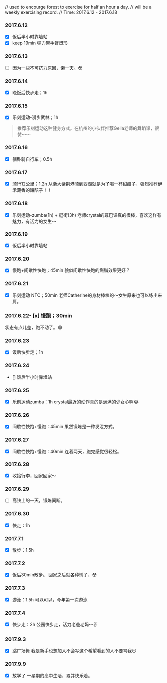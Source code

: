 // used to encourge forest to exercise for half an hour a day.
// will be a weekly exercising record.
// Time: 2017.6.12 - 2017.6.18

### 2017.6.12 

- [x] 饭后半小时靠墙站
- [x] keep 19min 弹力带手臂塑形

### 2017.6.13 

- [ ] 因为一些不可抗力原因，懒一天。😳

### 2017.6.14

- [x] 晩饭后快步走；1h

### 2017.6.15

- [x] 乐刻运动-漫步武林；1h
> 推荐乐刻运动这种健身方式。在杭州的小伙伴推荐Gella老师的舞蹈课，很赞～～

### 2017.6.16

- [x] 躺卧骑自行车；0.5h

### 2017.6.17

- [x] 骑行12公里；1.2h
从浙大紫荆港骑到西湖就是为了喝一杯甜醅子，强烈推荐伊禾藏香的甜醅子！！

### 2017.6.18

- [x] 乐刻运动-zumba(1h) + 逛街(3h)
老师crystal的尊巴课真的很棒，喜欢这样有魅力，有活力的女生～

### 2017.6.19
- [x] 饭后半小时靠墙站

### 2017.6.20
- [x] 慢跑+间歇性快跑；45min
貌似间歇性快跑的燃脂效果更好？

### 2017.6.21
- [x] 乐刻运动 NTC；50min
老师Catherine的身材棒棒的～女生原来也可以练出来肩。

### 2017.6.22- [x] 慢跑；30min
状态有点儿差，跑不动了。😂

### 2017.6.23
- [x] 饭后快步走；1h

### 2017.6.24
- [] 饭后半小时靠墙站

### 2017.6.25
- [x] 乐刻运动zumba：1h
crystal最近的动作真的是满满的少女心啊😂

### 2017.6.26 
- [x] 间歇性快跑+慢跑：45min
果然锻炼是一种发泄方式。

### 2017.6.27
- [x] 间歇性快跑+慢跑：40min
连着两天，跑完感觉很轻松。

### 2017.6.28
- [x] 收拾行李，回家回家～

### 2017.6.29
- [ ] 高铁上的一天，锻炼间断。

### 2017.6.30 
- [x] 快走：1h

### 2017.7.1 
- [x] 散步：1.5h

### 2017.7.2
- [x] 饭后30min散步。
回家之后就各种懒了，😳

### 2017.7.3 
- [x] 游泳：1.5h
可以可以，今年第一次游泳

### 2017.7.4
- [x] 快步走：2h
公园快步走，活力老爸老妈～✌️

### 2017.9.3
- [x] 跳广场舞
我是新手也想加入不会写这个希望看到的人不要骂我😶

### 2017.9.9
- [x] 放学了
一星期的高中生活，累并快乐着。


